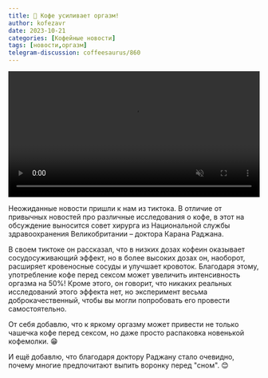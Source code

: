 ```yaml
---
title: 📰 Кофе усиливает оргазм!
author: kofezavr
date: 2023-10-21
categories: [Кофейные новости]
tags: [новости,оргазм]
telegram-discussion: coffeesaurus/860
--- 
```

<video width="100%" preload="auto" muted controls>
    <source src="/assets/img/posts/23/10/orgasm.mov" type="video/mp4"/>
    <p>Your browser does not support the video element.</p>
</video>

Неожиданные новости пришли к нам из тиктока. В отличие от привычных новостей про различные исследования о кофе, в этот на обсуждение выносится совет хирурга из Национальной службы здравоохранения Великобритании – доктора Карана Раджана. 

В своем тиктоке он рассказал, что в низких дозах кофеин оказывает сосудосуживающий эффект, но в более высоких дозах он, наоборот, расширяет кровеносные сосуды и улучшает кровоток. Благодаря этому, употребление кофе перед сексом может увеличить интенсивность оргазма на 50%! Кроме этого, он говорит, что никаких реальных исследований этого эффекта нет, но эксперимент весьма доброкачественный, чтобы вы могли попробовать его провести самостоятельно.

От себя добавлю, что к яркому оргазму может привести не только чашечка кофе перед сексом, но даже просто распаковка новенькой кофемолки. 😁

И ещё добавлю, что благодаря доктору Раджану стало очевидно, почему многие предпочитают выпить воронку перед "сном". 😊
